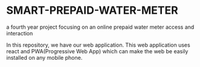 # SMART-PREPAID-WATER-METER
a fourth year project focusing on an online prepaid water meter access and interaction

In this repository, we have our web application. This web application uses react and PWA(Progressive Web App) which can make the web be easily installed on any mobile phone.
